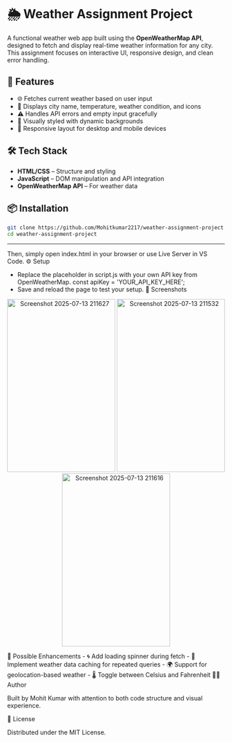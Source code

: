 # 🌦️ Weather Assignment Project

A functional weather web app built using the **OpenWeatherMap API**, designed to fetch and display real-time weather information for any city. This assignment focuses on interactive UI, responsive design, and clean error handling.

## 🚀 Features

- 🌐 Fetches current weather based on user input
- 📍 Displays city name, temperature, weather condition, and icons
- ⚠️ Handles API errors and empty input gracefully
- 🎨 Visually styled with dynamic backgrounds
- 📱 Responsive layout for desktop and mobile devices

## 🛠️ Tech Stack

- **HTML/CSS** – Structure and styling
- **JavaScript** – DOM manipulation and API integration
- **OpenWeatherMap API** – For weather data

## 📦 Installation

```bash
git clone https://github.com/Mohitkumar2217/weather-assignment-project.git
cd weather-assignment-project
```
---
Then, simply open index.html in your browser or use Live Server in VS Code.
⚙️ Setup
- Replace the placeholder in script.js with your own API key from OpenWeatherMap.
const apiKey = 'YOUR_API_KEY_HERE';
- Save and reload the page to test your setup.
📸 Screenshots
<p align="center">
<img width="250" height="400" alt="Screenshot 2025-07-13 211627" src="https://github.com/user-attachments/assets/53519351-7e14-4d07-a224-48a01fb2df82" />
<img width="250" height="400" alt="Screenshot 2025-07-13 211532" src="https://github.com/user-attachments/assets/de43765e-3c61-4df4-ba39-defb13ff9012" />
<img width="250" height="400" alt="Screenshot 2025-07-13 211616" src="https://github.com/user-attachments/assets/a103c0c3-e041-4c73-b69b-37697f1fb724" />
</p>
🔧 Possible Enhancements
- 🌀 Add loading spinner during fetch
- 🔁 Implement weather data caching for repeated queries
- 🌍 Support for geolocation-based weather
- 🌡️ Toggle between Celsius and Fahrenheit
🙋‍♂️ Author
<p>
Built by Mohit Kumar with attention to both code structure and visual experience.
</p>
📄 License
<p>
Distributed under the MIT License.
</p>
